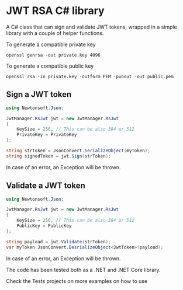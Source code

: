 # JWT RSA C# library

A C# class that can sign and validate JWT tokens, wrapped in a simple library with a couple of helper functions.

To generate a compatible private key
```
openssl genrsa -out private.key 4096
```

To generate a compatible public key
```
openssl rsa -in private.key -outform PEM -pubout -out public.pem
```

## Sign a JWT token
```cs
using Newtonsoft.Json;

JwtManager.RsJwt jwt = new JwtManager.RsJwt
{
    KeySize = 256, // This can be also 384 or 512
    PrivateKey = PrivateKey
};

string strToken = JsonConvert.SerializeObject(myToken);
string signedToken = jwt.Sign(strToken);
```
In case of an error, an Exception will be thrown.

## Validate a JWT token
```cs
using Newtonsoft.Json;

JwtManager.RsJwt jwt = new JwtManager.RsJwt
{
    KeySize = 256, // This can be also 384 or 512
    PublicKey = PublicKey
};

string payload = jwt.Validate(strToken);
var myToken JsonConvert.DesrializeObject<JwtToken>(payload);
```

In case of an error, an Exception will be thrown.

The code has been tested both as a .NET and .NET Core library.

Check the Tests projects on more examples on how to use
